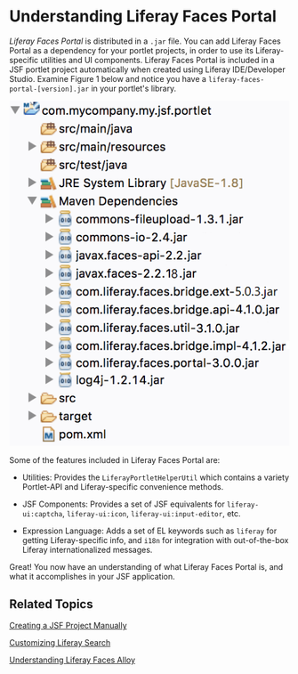 # Understanding Liferay Faces Portal [](id=understanding-liferay-faces-portal)

*Liferay Faces Portal* is distributed in a `.jar` file. You can add Liferay
Faces Portal as a dependency for your portlet projects, in order to use its
Liferay-specific utilities and UI components. Liferay Faces Portal is included
in a JSF portlet project automatically when created using Liferay IDE/Developer
Studio. Examine Figure 1 below and notice you have a
`liferay-faces-portal-[version].jar` in your portlet's library. 

![Figure 1: Maven downloads the required `.jar` files for your JSF portlet, depending on the JSF UI Component Suite you selected.](../../images/jsf-jars-package-explorer.png)

Some of the features included in Liferay Faces Portal are: 

- Utilities: Provides the `LiferayPortletHelperUtil` which contains a variety
Portlet-API and Liferay-specific convenience methods.

- JSF Components: Provides a set of JSF equivalents for
`liferay-ui:captcha`, `liferay-ui:icon`, `liferay-ui:input-editor`, etc. 

- Expression Language: Adds a set of EL keywords such as `liferay` for getting
Liferay-specific info, and `i18n` for integration with out-of-the-box Liferay
internationalized messages. 

Great! You now have an understanding of what Liferay Faces Portal is, and what
it accomplishes in your JSF application. 

## Related Topics [](id=related-topics)

[Creating a JSF Project Manually](/develop/tutorials/-/knowledge_base/7-0/creating-a-jsf-project-manually)

[Customizing Liferay Search](/develop/tutorials/-/knowledge_base/7-0/customizing-liferay-search)

[Understanding Liferay Faces Alloy](/develop/reference/-/knowledge_base/7-0/understanding-liferay-faces-alloy)
